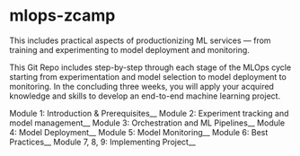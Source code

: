 # mlops-zcamp

This includes practical aspects of productionizing ML services — from training and experimenting to model deployment and monitoring.

This Git Repo includes step-by-step through each stage of the MLOps cycle starting from experimentation and model selection to model deployment to monitoring. In the concluding three weeks, you will apply your acquired knowledge and skills to develop an end-to-end machine learning project.

Module 1: Introduction & Prerequisites__
Module 2: Experiment tracking and model management__
Module 3: Orchestration and ML Pipelines__
Module 4: Model Deployment__
Module 5: Model Monitoring__
Module 6: Best Practices__
Module 7, 8, 9: Implementing Project__
